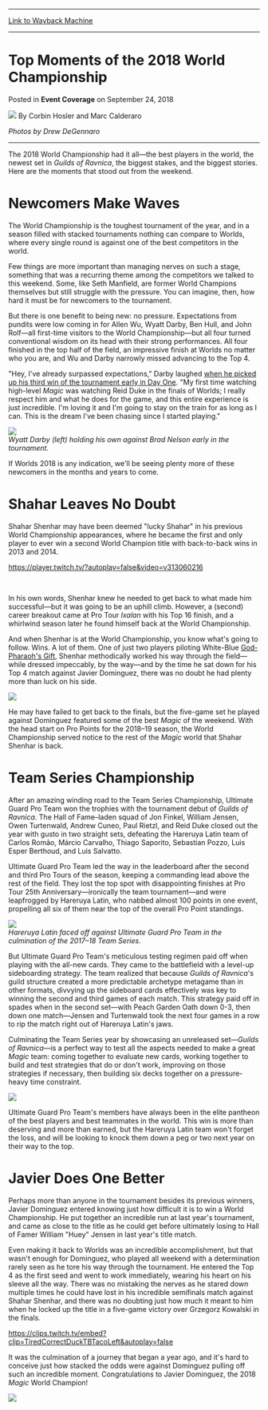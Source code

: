 
---
[Link to Wayback Machine](https://web.archive.org/web/20200527202141/https://magic.wizards.com/en/events/coverage/2018wc/top-stories-2018-09-23)

[_metadata_:author]:- "Corbin Hosler and Marc Calderaro"
[_metadata_:description]:- "Photos by Drew DeGennaro The 2018 World Championship had it all—the best players in the world, the newest set in Guilds of Ravnica, the biggest stakes, and the biggest stories. Here are the moments that stood out from the weekend. Newcomers Make Waves The World Championship is the toughest tournament of the year, and in a season filled with stacked tournaments nothing can compare to Worlds, where every single round is against one of the best competitors in the world."
[_metadata_:generator]:- "Drupal 7 (http://drupal.org)"
[_metadata_:node]:- "1337751"
[_metadata_:path_date]:- "2018-09-23"
[_metadata_:publish_date]:- "2018-09-24"
[_metadata_:source]:- "div-main-content"
[_metadata_:title]:- "Top Moments of the 2018 World Championship"
[_metadata_:wayback_capture_timestamp]:- "2020-05-27 20:21:41"
[_metadata_:wayback_raw_url]:- "https://web.archive.org/web/20200527202141id_/https://magic.wizards.com/en/events/coverage/2018wc/top-stories-2018-09-23"
[_metadata_:wayback_url]:- "https://magic.wizards.com/en/events/coverage/2018wc/top-stories-2018-09-23"
---


Top Moments of the 2018 World Championship
==========================================



 Posted in **Event Coverage**
 on September 24, 2018 






![](https://media.magic.wizards.com/styles/auth_small/public/images/hero/wizardslogo_thumb.jpg)
By Corbin Hosler and Marc Calderaro











*Photos by Drew DeGennaro*




---

The 2018 World Championship had it all—the best players in the world, the newest set in *Guilds of Ravnica*, the biggest stakes, and the biggest stories. Here are the moments that stood out from the weekend.


Newcomers Make Waves
====================


The World Championship is the toughest tournament of the year, and in a season filled with stacked tournaments nothing can compare to Worlds, where every single round is against one of the best competitors in the world.


Few things are more important than managing nerves on such a stage, something that was a recurring theme among the competitors we talked to this weekend. Some, like Seth Manfield, are former World Champions themselves but still struggle with the pressure. You can imagine, then, how hard it must be for newcomers to the tournament.


But there is one benefit to being new: no pressure. Expectations from pundits were low coming in for Allen Wu, Wyatt Darby, Ben Hull, and John Rolf—all first-time visitors to the World Championship—but all four turned conventional wisdom on its head with their strong performances. All four finished in the top half of the field, an impressive finish at Worlds no matter who you are, and Wu and Darby narrowly missed advancing to the Top 4.


"Hey, I've already surpassed expectations," Darby laughed [when he picked up his third win of the tournament early in Day One](https://magic.wizards.com/en/events/coverage/2018wc/wyatt-darby-feature-2018-09-21). "My first time watching high-level *Magic* was watching Reid Duke in the finals of Worlds; I really respect him and what he does for the game, and this entire experience is just incredible. I'm loving it and I'm going to stay on the train for as long as I can. This is the dream I've been chasing since I started playing."


![](https://media.wizards.com/2018/events/2018wc/2018wc-moments1.jpg)  
*Wyatt Darby (left) holding his own against Brad Nelson early in the tournament.*


If Worlds 2018 is any indication, we'll be seeing plenty more of these newcomers in the months and years to come.


Shahar Leaves No Doubt
======================


Shahar Shenhar may have been deemed "lucky Shahar" in his previous World Championship appearances, where he became the first and only player to ever win a second World Champion title with back-to-back wins in 2013 and 2014.


<https://player.twitch.tv/?autoplay=false&video=v313060216>


 


In his own words, Shenhar knew he needed to get back to what made him successful—but it was going to be an uphill climb. However, a (second) career breakout came at Pro Tour *Ixalan* with his Top 16 finish, and a whirlwind season later he found himself back at the World Championship.


And when Shenhar is at the World Championship, you know what's going to follow. Wins. A lot of them. One of just two players piloting White-Blue [God-Pharaoh's Gift](http://gatherer.wizards.com/Pages/Card/Details.aspx?name=God-Pharaoh%27s+Gift), Shenhar methodically worked his way through the field—while dressed impeccably, by the way—and by the time he sat down for his Top 4 match against Javier Dominguez, there was no doubt he had plenty more than luck on his side.


![](https://media.wizards.com/2018/events/2018wc/2018wc-30-shenhar.jpg)


He may have failed to get back to the finals, but the five-game set he played against Dominguez featured some of the best *Magic* of the weekend. With the head start on Pro Points for the 2018–19 season, the World Championship served notice to the rest of the *Magic* world that Shahar Shenhar is back.


Team Series Championship
========================


After an amazing winding road to the Team Series Championship, Ultimate Guard Pro Team won the trophies with the tournament debut of *Guilds of Ravnica*. The Hall of Fame–laden squad of Jon Finkel, William Jensen, Owen Turtenwald, Andrew Cuneo, Paul Rietzl, and Reid Duke closed out the year with gusto in two straight sets, defeating the Hareruya Latin team of Carlos Romão, Márcio Carvalho, Thiago Saporito, Sebastian Pozzo, Luis Esper Berthoud, and Luis Salvatto.


Ultimate Guard Pro Team led the way in the leaderboard after the second and third Pro Tours of the season, keeping a commanding lead above the rest of the field. They lost the top spot with disappointing finishes at Pro Tour 25th Anniversary—ironically the team tournament—and were leapfrogged by Hareruya Latin, who nabbed almost 100 points in one event, propelling all six of them near the top of the overall Pro Point standings.


![](https://media.wizards.com/2018/events/2018wc/2018wc-moments2.jpg)  
*Hareruya Latin faced off against Ultimate Guard Pro Team in the culmination of the 2017–18 Team Series.*


But Ultimate Guard Pro Team's meticulous testing regimen paid off when playing with the all-new cards. They came to the battlefield with a level-up sideboarding strategy. The team realized that because *Guilds of Ravnica*'s guild structure created a more predictable archetype metagame than in other formats, divvying up the sideboard cards effectively was key to winning the second and third games of each match. This strategy paid off in spades when in the second set—with Peach Garden Oath down 0-3, then down one match—Jensen and Turtenwald took the next four games in a row to rip the match right out of Hareruya Latin's jaws.


Culminating the Team Series year by showcasing an unreleased set—*Guilds of Ravnica*—is a perfect way to test all the aspects needed to make a great *Magic* team: coming together to evaluate new cards, working together to build and test strategies that do or don't work, improving on those strategies if necessary, then building six decks together on a pressure-heavy time constraint.


![](https://media.wizards.com/2018/events/2018wc/2018-Team-Series-Champions.jpg)


Ultimate Guard Pro Team's members have always been in the elite pantheon of the best players and best teammates in the world. This win is more than deserving and more than earned, but the Hareruya Latin team won't forget the loss, and will be looking to knock them down a peg or two next year on their way to the top.


Javier Does One Better
======================


Perhaps more than anyone in the tournament besides its previous winners, Javier Dominguez entered knowing just how difficult it is to win a World Championship. He put together an incredible run at last year's tournament, and came as close to the title as he could get before ultimately losing to Hall of Famer William "Huey" Jensen in last year's title match.


Even making it back to Worlds was an incredible accomplishment, but that wasn't enough for Dominguez, who played all weekend with a determination rarely seen as he tore his way through the tournament. He entered the Top 4 as the first seed and went to work immediately, wearing his heart on his sleeve all the way. There was no mistaking the nerves as he stared down multiple times he could have lost in his incredible semifinals match against Shahar Shenhar, and there was no doubting just how much it meant to him when he locked up the title in a five-game victory over Grzegorz Kowalski in the finals.


<https://clips.twitch.tv/embed?clip=TiredCorrectDuckTBTacoLeft&autoplay=false>


It was the culmination of a journey that began a year ago, and it's hard to conceive just how stacked the odds were against Dominguez pulling off such an incredible moment. Congratulations to Javier Dominguez, the 2018 *Magic* World Champion!


![](https://media.wizards.com/2018/events/2018wc/2018wc-moments3.jpg)








